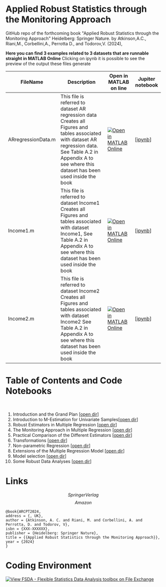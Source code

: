 # Applied Robust Statistics through the Monitoring Approach
GitHub repo of the forthcoming book "Applied Robust Statistics through the Monitoring Approach" Heidelberg: Springer Nature. by 
Atkinson,A.C., Riani,M., Corbellini,A., Perrotta D., and Todorov,V. (2024), 

**Here you can find 3 examples related to 3 datasets that are runnable straight in MATLAB Online**
Clicking on ipynb it is possible to see the preview of the output these files generate 


| FileName | Description | Open in MATLAB on line | Jupiter notebook | 
 |---|---|---|---| 
 |ARregressionData.m|This file is referred to dataset AR regression data<br/> Creates all Figures and tables associated with dataset AR regression data. See Table A.2 in Appendix A to see where this dataset has been used inside the book|[![Open in MATLAB Online](https://www.mathworks.com/images/responsive/global/open-in-matlab-online.svg)](https://matlab.mathworks.com/open/github/v1?repo=UniprJRC/FigMonitoringBook&file=AnalysisByDataset//ARregressionData.m)| [[ipynb](ARregressionData.ipynb)]
|Income1.m|This file is referred to dataset Income1<br/> Creates all Figures and tables associated with dataset Income1, See Table A.2 in Appendix A to see where this dataset has been used inside the book|[![Open in MATLAB Online](https://www.mathworks.com/images/responsive/global/open-in-matlab-online.svg)](https://matlab.mathworks.com/open/github/v1?repo=UniprJRC/FigMonitoringBook&file=AnalysisByDataset//Income1.m)| [[ipynb](Income1.ipynb)]
|Income2.m|This file is referred to dataset Income2<br/> Creates all Figures and tables associated with dataset Income2 See Table A.2 in Appendix A to see where this dataset has been used inside the book|[![Open in MATLAB Online](https://www.mathworks.com/images/responsive/global/open-in-matlab-online.svg)](https://matlab.mathworks.com/open/github/v1?repo=UniprJRC/FigMonitoringBook&file=AnalysisByDataset//Income2.m)| [[ipynb](Income2.ipynb)]


# Table of Contents and Code Notebooks
<br>


1. Introduction and the Grand Plan  [[open dir](cap1/README.md)]  
2. Introduction to M-Estimation for Univariate Samples[[open dir](cap2/README.md)]  
3. Robust Estimators in Multiple Regression  [[open dir](cap3/README.md)]  
4. The Monitoring Approach in Multiple Regression [[open dir](cap4/README.md)]  
5.  Practical Comparison of the Different Estimators [[open dir](cap5/README.md)]  
6.  Transformations  [[open dir](cap6/README.md)]  
7.  Non-parametric Regression  [[open dir](cap7/README.md)]  
8.   Extensions of the Multiple Regression Model   [[open dir](cap8/README.md)]  
9.    Model selection    [[open dir](cap9/README.md)]
10.   Some Robust Data Analyses    [[open dir](cap10/README.md)]
 
# Links
$$
Springer Verlag
$$
$$
Amazon
$$




    @book{ARCPT2024,  
    address = {, UK},  
    author = {Atkinson, A. C. and Riani, M. and Corbellini, A. and Perrotta, D. and Todorov, V},  
    isbn = {XXX-XXXXXX},   
    publisher = {Heidelberg: Springer Nature},  
    title = {{Applied Robust Statistics through the Monitoring Approach}},  
    year = {2024}  
    }


# Coding Environment

 [![View FSDA -  Flexible Statistics Data Analysis toolbox on File Exchange](https://www.mathworks.com/matlabcentral/images/matlab-file-exchange.svg)](https://it.mathworks.com/matlabcentral/fileexchange/72999-fsda-flexible-statistics-data-analysis-toolbox)